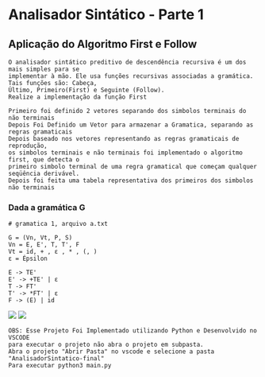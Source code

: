 # Analisador Sintático - Parte 1
	
## Aplicação do Algoritmo First e Follow

	O analisador sintático preditivo de descendência recursiva é um dos mais simples para se
	implementar à mão. Ele usa funções recursivas associadas a gramática. Tais funções são: Cabeça,
	Último, Primeiro(First) e Seguinte (Follow).
	Realize a implementação da função First
	
	Primeiro foi definido 2 vetores separando dos simbolos terminais do não terminais
	Depois Foi Definido um Vetor para armazenar a Gramatica, separando as regras gramaticais
	Depois baseado nos vetores representando as regras gramaticais de reprodução, 
	os simbolos terminais e não terminais foi implementado o algoritmo first, que detecta o 
	primeiro simbolo terminal de uma regra gramatical que começam qualquer seqüência derivável.
	Depois foi feita uma tabela representativa dos primeiros dos simbolos não terminais




### Dada a gramática G
	# gramatica 1, arquivo a.txt
	
	G = (Vn, Vt, P, S)
	Vn = E, E', T, T', F
	Vt = id, + , ε , * , (, )
	ε = Épsilon

	E -> TE'
	E' -> +TE' | ε
	T -> FT'
	T' -> *FT' | ε
	F -> (E) | id

<img src=https://i.imgur.com/CS2LT8y.png/>

<img src=https://i.imgur.com/B5lxGbc.png/>

	OBS: Esse Projeto Foi Implementado utilizando Python e Desenvolvido no VSCODE
	para executar o projeto não abra o projeto em subpasta. 
	Abra o projeto "Abrir Pasta" no vscode e selecione a pasta "AnalisadorSintatico-final"
	Para executar python3 main.py
